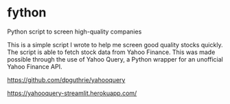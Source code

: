 # fython
Python script to screen high-quality companies

This is a simple script I wrote to help me screen good quality stocks quickly.
The script is able to fetch stock data from Yahoo Finance. This was made possible
through the use of Yahoo Query, a Python wrapper for an unofficial Yahoo Finance API.

https://github.com/dpguthrie/yahooquery

https://yahooquery-streamlit.herokuapp.com/

 
